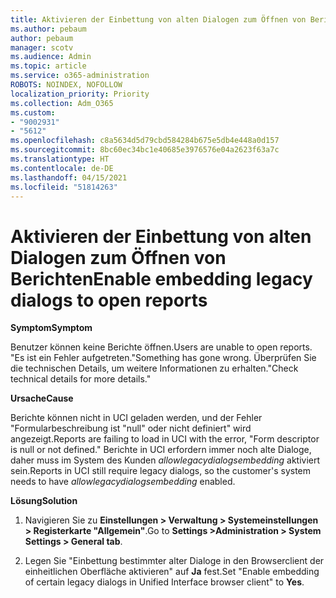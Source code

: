 ```yaml
---
title: Aktivieren der Einbettung von alten Dialogen zum Öffnen von Berichten
ms.author: pebaum
author: pebaum
manager: scotv
ms.audience: Admin
ms.topic: article
ms.service: o365-administration
ROBOTS: NOINDEX, NOFOLLOW
localization_priority: Priority
ms.collection: Adm_O365
ms.custom:
- "9002931"
- "5612"
ms.openlocfilehash: c8a5634d5d79cbd584284b675e5db4e448a0d157
ms.sourcegitcommit: 8bc60ec34bc1e40685e3976576e04a2623f63a7c
ms.translationtype: HT
ms.contentlocale: de-DE
ms.lasthandoff: 04/15/2021
ms.locfileid: "51814263"
---
```

# <a name="enable-embedding-legacy-dialogs-to-open-reports"></a><span data-ttu-id="205d1-102">Aktivieren der Einbettung von alten Dialogen zum Öffnen von Berichten</span><span class="sxs-lookup"><span data-stu-id="205d1-102">Enable embedding legacy dialogs to open reports</span></span>

<span data-ttu-id="205d1-103">**Symptom**</span><span class="sxs-lookup"><span data-stu-id="205d1-103">**Symptom**</span></span>

<span data-ttu-id="205d1-104">Benutzer können keine Berichte öffnen.</span><span class="sxs-lookup"><span data-stu-id="205d1-104">Users are unable to open reports.</span></span> <span data-ttu-id="205d1-105">"Es ist ein Fehler aufgetreten.</span><span class="sxs-lookup"><span data-stu-id="205d1-105">"Something has gone wrong.</span></span> <span data-ttu-id="205d1-106">Überprüfen Sie die technischen Details, um weitere Informationen zu erhalten."</span><span class="sxs-lookup"><span data-stu-id="205d1-106">Check technical details for more details."</span></span>

<span data-ttu-id="205d1-107">**Ursache**</span><span class="sxs-lookup"><span data-stu-id="205d1-107">**Cause**</span></span>

<span data-ttu-id="205d1-108">Berichte können nicht in UCI geladen werden, und der Fehler "Formularbeschreibung ist "null" oder nicht definiert" wird angezeigt.</span><span class="sxs-lookup"><span data-stu-id="205d1-108">Reports are failing to load in UCI with the error, "Form descriptor is null or not defined."</span></span> <span data-ttu-id="205d1-109">Berichte in UCI erfordern immer noch alte Dialoge, daher muss im System des Kunden *allowlegacydialogsembedding* aktiviert sein.</span><span class="sxs-lookup"><span data-stu-id="205d1-109">Reports in UCI still require legacy dialogs, so the customer's system needs to have *allowlegacydialogsembedding* enabled.</span></span>

<span data-ttu-id="205d1-110">**Lösung**</span><span class="sxs-lookup"><span data-stu-id="205d1-110">**Solution**</span></span>

1. <span data-ttu-id="205d1-111">Navigieren Sie zu **Einstellungen > Verwaltung > Systemeinstellungen > Registerkarte "Allgemein"**.</span><span class="sxs-lookup"><span data-stu-id="205d1-111">Go to **Settings >Administration > System Settings > General tab**.</span></span>

2. <span data-ttu-id="205d1-112">Legen Sie "Einbettung bestimmter alter Dialoge in den Browserclient der einheitlichen Oberfläche aktivieren" auf **Ja** fest.</span><span class="sxs-lookup"><span data-stu-id="205d1-112">Set "Enable embedding of certain legacy dialogs in Unified Interface browser client" to **Yes**.</span></span>
